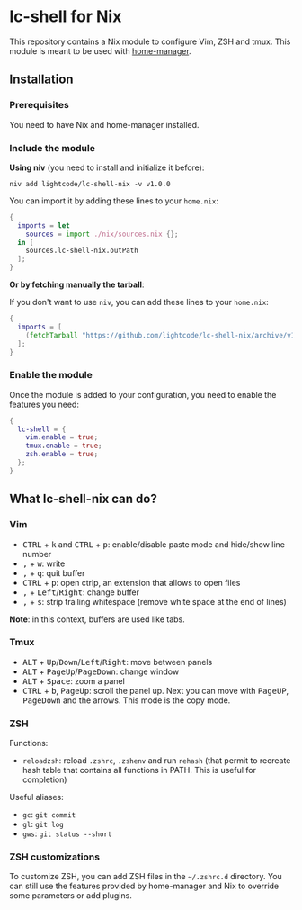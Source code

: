 # lc-shell for Nix

This repository contains a Nix module to configure Vim, ZSH and tmux. This module is meant to be used with [home-manager](https://github.com/nix-community/home-manager).


## Installation

### Prerequisites

You need to have Nix and home-manager installed.

### Include the module

**Using niv** (you need to install and initialize it before):

```shell
niv add lightcode/lc-shell-nix -v v1.0.0
```

You can import it by adding these lines to your `home.nix`:

```nix
{
  imports = let
    sources = import ./nix/sources.nix {};
  in [
    sources.lc-shell-nix.outPath
  ];
}
```

**Or by fetching manually the tarball**:

If you don't want to use `niv`, you can add these lines to your `home.nix`:

```nix
{
  imports = [
    (fetchTarball "https://github.com/lightcode/lc-shell-nix/archive/v1.0.0.tar.gz")
  ];
}
```

### Enable the module

Once the module is added to your configuration, you need to enable the features you need:

```nix
{
  lc-shell = {
    vim.enable = true;
    tmux.enable = true;
    zsh.enable = true;
  };
}
```


## What lc-shell-nix can do?

### Vim

* <kbd>CTRL</kbd> + <kbd>k</kbd> and <kbd>CTRL</kbd> + <kbd>p</kbd>: enable/disable paste mode and hide/show line number
* <kbd>,</kbd> + <kbd>w</kbd>: write
* <kbd>,</kbd> + <kbd>q</kbd>: quit buffer
* <kbd>CTRL</kbd> + <kbd>p</kbd>: open ctrlp, an extension that allows to open files
* <kbd>,</kbd> + <kbd>Left</kbd>/<kbd>Right</kbd>: change buffer
* <kbd>,</kbd> + <kbd>s</kbd>: strip trailing whitespace (remove white space at the end of lines)

**Note**: in this context, buffers are used like tabs.


### Tmux

* <kbd>ALT</kbd> + <kbd>Up</kbd>/<kbd>Down</kbd>/<kbd>Left</kbd>/<kbd>Right</kbd>: move between panels
* <kbd>ALT</kbd> + <kbd>PageUp</kbd>/<kbd>PageDown</kbd>: change window
* <kbd>ALT</kbd> + <kbd>Space</kbd>: zoom a panel
* <kbd>CTRL</kbd> + <kbd>b</kbd>, <kbd>PageUp</kbd>: scroll the panel up. Next you can move with <kbd>PageUP</kbd>,
  <kbd>PageDown</kbd> and the arrows. This mode is the copy mode.


### ZSH

Functions:

* `reloadzsh`: reload `.zshrc`, `.zshenv` and run `rehash` (that permit to recreate hash table that contains all functions in PATH. This is useful for completion)

Useful aliases:

* `gc`: `git commit`
* `gl`: `git log`
* `gws`: `git status --short`


### ZSH customizations

To customize ZSH, you can add ZSH files in the `~/.zshrc.d` directory. You can still use the features provided by home-manager and Nix to override some parameters or add plugins.
